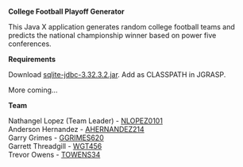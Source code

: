 <b>College Football Playoff Generator</b>

This Java X application generates random college football teams
and predicts the national championship winner based on power
five conferences.

<b>Requirements</b>

Download <a href="https://github.com/xerial/sqlite-jdbc/releases/tag/3.32.3.2">sqlite-jdbc-3.32.3.2.jar</a>. Add as CLASSPATH in JGRASP.<br>

More coming...

<b>Team</b>

Nathangel Lopez (Team Leader) - <a href="https://github.com/NLopez0101">NLOPEZ0101</a><br>
Anderson Hernandez - <a href="https://github.com/ahernandez214">AHERNANDEZ214</a><br>
Garry Grimes - <a href="https://github.com/ggrimes620">GGRIMES620</a><br>
Garrett Threadgill - <a href="https://github.com/WGT456">WGT456</a><br>
Trevor Owens - <a href="https://github.com/towens34">TOWENS34</a><br>
